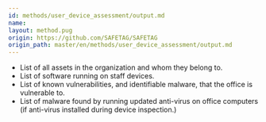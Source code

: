 ```yaml
---
id: methods/user_device_assessment/output.md
name: 
layout: method.pug
origin: https://github.com/SAFETAG/SAFETAG
origin_path: master/en/methods/user_device_assessment/output.md
---
```


* List of all assets in the organization and whom they belong to.
* List of software running on staff devices.
* List of known vulnerabilities, and identifiable malware, that the office is vulnerable to.
* List of malware found by running updated anti-virus on office computers (if anti-virus installed during device inspection.)


